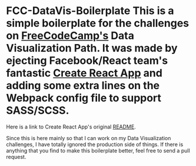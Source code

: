 # FCC-DataVis-Boilerplate This is a simple boilerplate for the challenges on [FreeCodeCamp's](https://www.freecodecamp.com/) Data Visualization Path. It was made by ejecting Facebook/React team's fantastic [Create React App](https://facebook.github.io/react/blog/2016/07/22/create-apps-with-no-configuration.html) and adding some extra lines on the Webpack config file to support SASS/SCSS.

 Here is a link to Create React App's original [README](https://github.com/facebookincubator/create-react-app/blob/master/README.md).

 Since this is here mainly so that I can work on my Data Visualization challenges,
 I have totally ignored the production side of things. If there is anything that
 you find to make this boilerplate better, feel free to send a pull request.
